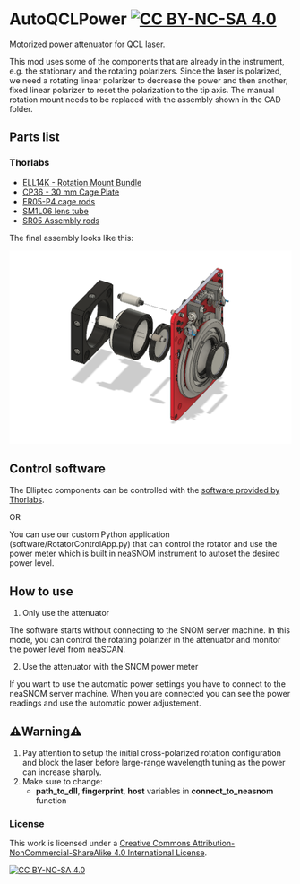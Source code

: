 # AutoQCLPower   [![CC BY-NC-SA 4.0][cc-by-nc-sa-shield]][cc-by-nc-sa]
Motorized power attenuator for QCL laser.

This mod uses some of the components that are already in the instrument, e.g. the stationary and the rotating polarizers. Since the laser is polarized, we need a rotating linear polarizer to decrease the power and then another, fixed linear polarizer to reset the polarization to the tip axis. The manual rotation mount needs to be replaced with the assembly shown in the CAD folder.

## Parts list

### Thorlabs

- [ELL14K - Rotation Mount Bundle](https://www.thorlabs.com/thorproduct.cfm?partnumber=ELL14K)
- [CP36 - 30 mm Cage Plate](https://www.thorlabs.com/thorproduct.cfm?partnumber=CP36)
- [ER05-P4 cage rods](https://www.thorlabs.com/thorproduct.cfm?partnumber=ER05-P4)
- [SM1L06 lens tube](https://www.thorlabs.com/thorproduct.cfm?partnumber=SM1L05)
- [SR05 Assembly rods](https://www.thorlabs.com/thorproduct.cfm?partnumber=SR05-P4)

The final assembly looks like this:

![cad_design](/images/exploded_view.png)

## Control software

The Elliptec components can be controlled with the [software provided by Thorlabs](https://www.thorlabs.com/software_pages/ViewSoftwarePage.cfm?Code=ELL).

OR

You can use our custom Python application (software/RotatorControlApp.py) that can control the rotator and use the power meter which is built in neaSNOM instrument to autoset the desired power level.

## How to use

1. Only use the attenuator

The software starts without connecting to the SNOM server machine. In this mode, you can control the rotating polarizer in the attenuator and monitor the power level from neaSCAN.

2. Use the attenuator with the SNOM power meter

If you want to use the automatic power settings you have to connect to the neaSNOM server machine. When you are connected you can see the power readings and use the automatic power adjustement.
## ⚠️Warning⚠️

1. Pay attention to setup the initial cross-polarized rotation configuration and block the laser before large-range wavelength tuning as the power can increase sharply.
2. Make sure to change:
   - **path_to_dll**, **fingerprint**, **host** variables in **connect_to_neasnom** function

### License

This work is licensed under a
[Creative Commons Attribution-NonCommercial-ShareAlike 4.0 International License][cc-by-nc-sa].

[![CC BY-NC-SA 4.0][cc-by-nc-sa-image]][cc-by-nc-sa]

[cc-by-nc-sa]: http://creativecommons.org/licenses/by-nc-sa/4.0/
[cc-by-nc-sa-image]: https://licensebuttons.net/l/by-nc-sa/4.0/88x31.png
[cc-by-nc-sa-shield]: https://img.shields.io/badge/License-CC%20BY--NC--SA%204.0-lightgrey.svg
